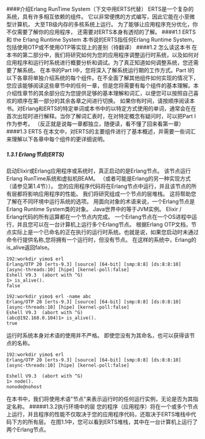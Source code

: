 ####介绍Erlang RunTime System（下文中用ERTS代替）
ERTS是一个复杂的系统，具有许多相互依赖的组件。
它以非常便携的方式编写，因此它能在小至微型计算机，
大至TB级内存的多核系统上运行。 
为了能够让应用程序充分优化，你不仅需要了解你的应用程序，
还需要对ERTS本身有透彻的了解。
####1.1 ERTS和 the Erlang Runtime System
本书说的ERTS指任何Erlang Runtime System，包括使用OTP或不使用OTP等实现上的差别（待翻译）
####1.2 怎么读这本书
在本书的第二部分中，我们将研究如何为您的应用程序调整运行时系统，以及如何对应用程序和运行时系统进行概要分析和调试。为了真正知道如何调整系统，您还需要了解系统。
在本书的Part I中，您将深入了解系统运行期的工作方式。Part I的以下各章将单独介绍系统的每个组件。在不全面了解其他组件如何实现的情况下，您应该能够阅读这些章节中的任何一章，但是您将需要有每个组件的基本理解。本介绍性章节的其余部分应为您提供足够的基本理解和词汇，以便您可以按照自己喜欢的顺序在第一部分的其余各章之间进行切换。
如果你有时间，请按顺序阅读本书。对Erlang和ERTS的特定单词或本书中的以特定方式使用的单词，通常会在在首次出现时进行解释。当你了解词汇表时，在对特定概念有疑问时，可以把Part I作为参考。
（反正就是说每一章都独立，随便读，看不懂了回来看第一章）
####1.3 ERTS
在本文中，对ERTS的主要组件进行了基本概述，并需要一些词汇来理解以下各章中每个组件的更详细说明。
##### 1.3.1 Erlang节点(ERTS)
启动Elixir或Erlang应用程序或系统时，真正启动的是Erlang节点。 该节点运行Erlang RunTime系统和虚拟机BEAM。 （或者可能是Erlang的另一种实现方式（请参见第1.4节））。
您的应用程序代码将在Erlang节点中运行，并且该节点的所有层都将影响应用程序的性能。 我们将研究组成一个节点的层堆栈。 这将帮助您了解在不同环境中运行系统的选项。
用面向对象的术语来说，一个Erlang节点是Erlang Runtime System类的对象。 Java世界中的等于JVM实例。
Elixir / Erlang代码的所有运算都在一个节点内完成。 一个Erlang节点在一个OS进程中运行，并且您可以在一台计算机上运行多个Erlang节点。
根据Erlang OTP文档，节点实际上是一个已命名的正在执行的运行时系统。也就是说，如果您启动时未通过命令行提供名称,您将拥有一个运行时，但没有节点。 在这样的系统中，Erlang的is_alive返回false。

    192:workdir yimo$ erl
    Erlang/OTP 20 [erts-9.3] [source] [64-bit] [smp:8:8] [ds:8:8:10] [async-threads:10] [hipe] [kernel-poll:false]
    Eshell V9.3  (abort with ^G)
    1> is_alive().
    false
    
    192:workdir yimo$ erl -name abc
    Erlang/OTP 20 [erts-9.3] [source] [64-bit] [smp:8:8] [ds:8:8:10] [async-threads:10] [hipe] [kernel-poll:false]
    Eshell V9.3  (abort with ^G)
    (abc@192.168.0.104)1> is_alive().
    true

运行时系统本身对术语的使用并不严格。 即使您没有为其命名，也可以获得该节点的名称。 


    192:workdir yimo$ erl
    Erlang/OTP 20 [erts-9.3] [source] [64-bit] [smp:8:8] [ds:8:8:10] [async-threads:10] [hipe] [kernel-poll:false]
    
    Eshell V9.3  (abort with ^G)
    1> node().
    nonode@nohost
在本书中，我们将使用术语"节点"来表示运行时的任何运行实例，无论是否为其指定名称。
#####1.3.2执行环境中的层
您的程序（应用程序）将在一个或多个节点上运行，并且程序的性能不仅取决于您的应用程序代码，还取决于ERTS堆栈中代码下方的所有层。 在图1.1中，您可以看到ERTS堆栈，其中在一台计算机上运行了两个Erlang节点。

